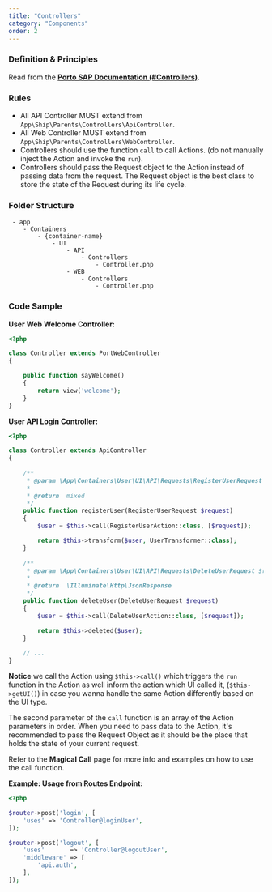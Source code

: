```yaml
---
title: "Controllers"
category: "Components"
order: 2
---
```


### Definition & Principles

Read from the [**Porto SAP Documentation (#Controllers)**](https://github.com/Mahmoudz/Porto#Controllers).

### Rules

- All API Controller MUST extend from `App\Ship\Parents\Controllers\ApiController`.
- All Web Controller MUST extend from `App\Ship\Parents\Controllers\WebController`.
- Controllers should use the function `call` to call Actions. (do not manually inject the Action and invoke the `run`).
- Controllers should pass the Request object to the Action instead of passing data from the request. The Request object is the best class to store the state of the Request during its life cycle.

### Folder Structure

```
 - app
    - Containers
        - {container-name}
            - UI
                - API
                    - Controllers
                        - Controller.php
                - WEB
                    - Controllers
                        - Controller.php
```

### Code Sample

**User Web Welcome Controller:**

```php
<?php

class Controller extends PortWebController
{

    public function sayWelcome()
    {
        return view('welcome');
    }
}
```

**User API Login Controller:**

```php
<?php

class Controller extends ApiController
{
    
    /**
     * @param \App\Containers\User\UI\API\Requests\RegisterUserRequest $request
     *
     * @return  mixed
     */
    public function registerUser(RegisterUserRequest $request)
    {
        $user = $this->call(RegisterUserAction::class, [$request]);

        return $this->transform($user, UserTransformer::class);
    }
    
    /**
     * @param \App\Containers\User\UI\API\Requests\DeleteUserRequest $request
     *
     * @return  \Illuminate\Http\JsonResponse
     */
    public function deleteUser(DeleteUserRequest $request)
    {
        $user = $this->call(DeleteUserAction::class, [$request]);

        return $this->deleted($user);
    }
    
    // ...
}
```

**Notice** we call the Action using `$this->call()` which triggers the `run` function in the Action as well inform the action which UI called it, (`$this->getUI()`) in case you wanna handle the same Action differently based on the UI type.

The second parameter of the `call` function is an array of the Action parameters in order. When you need to pass data to the Action, it's recommended to pass the Request Object as it should be the place that holds the state of your current request.


Refer to the **Magical Call** page for more info and examples on how to use the call function.


**Example: Usage from Routes Endpoint:**

```php
<?php

$router->post('login', [
    'uses' => 'Controller@loginUser',
]);

$router->post('logout', [
    'uses'       => 'Controller@logoutUser',
    'middleware' => [
        'api.auth',
    ],
]);
```
